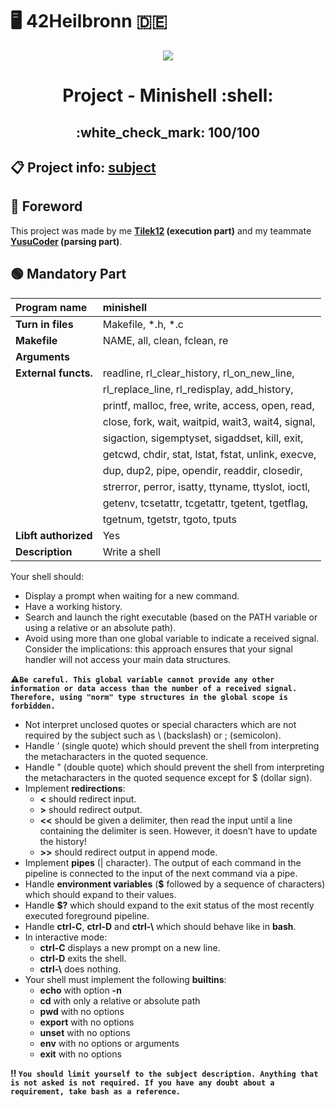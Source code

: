 # :desktop_computer: 42Heilbronn :de:

<p align="center">
  <img src="https://github.com/Tilek12/42-project-badges/blob/main/badges/minishelle.png">
</p>

<h1 align="center">
  Project - Minishell :shell:
  <h2 align="center">
    :white_check_mark: 100/100
  </h2>
</h1>

## :clipboard: Project info: [subject](https://github.com/Tilek12/42HN-minishell/blob/master/.git_docs_minishell/minishell_subject.pdf)

## :trident: Foreword

This project was made by me **[Tilek12](https://github.com/Tilek12) (execution part)** and my teammate **[YusuCoder](https://github.com/YusuCoder) (parsing part)**.

## :green_circle: Mandatory Part
**Program name**      |  minishell
:---                  |  :---
**Turn in files**     |  Makefile, *.h, *.c
**Makefile**          |  NAME, all, clean, fclean, re
**Arguments**         |
**External functs.**  |  readline, rl_clear_history, rl_on_new_line,
|                     |  rl_replace_line, rl_redisplay, add_history,
|                     |  printf, malloc, free, write, access, open, read,
|                     |  close, fork, wait, waitpid, wait3, wait4, signal,
|                     |  sigaction, sigemptyset, sigaddset, kill, exit,
|                     |  getcwd, chdir, stat, lstat, fstat, unlink, execve,
|                     |  dup, dup2, pipe, opendir, readdir, closedir,
|                     |  strerror, perror, isatty, ttyname, ttyslot, ioctl,
|                     |  getenv, tcsetattr, tcgetattr, tgetent, tgetflag,
|                     |  tgetnum, tgetstr, tgoto, tputs
**Libft authorized**  |  Yes
**Description**       |  Write a shell


Your shell should:
  - Display a prompt when waiting for a new command.
  - Have a working history.
  - Search and launch the right executable (based on the PATH variable or using a relative or an absolute path).
  - Avoid using more than one global variable to indicate a received signal. Consider the implications: this approach ensures
that your signal handler will not access your main data structures.

**:warning:`Be careful. This global variable cannot provide any other information or data access than the number of a received signal. 
Therefore, using "norm" type structures in the global scope is forbidden.`**

  - Not interpret unclosed quotes or special characters which are not required by the subject such as \ (backslash) or ; (semicolon).
  - Handle ’ (single quote) which should prevent the shell from interpreting the metacharacters in the quoted sequence.
  - Handle " (double quote) which should prevent the shell from interpreting the metacharacters in the quoted sequence except for $ (dollar sign).
  - Implement **redirections**:
    - **<** should redirect input.
    - **>** should redirect output.
    - **<<** should be given a delimiter, then read the input until a line containing the delimiter is seen. However, it doesn’t have to update the history!
    - **>>** should redirect output in append mode.
  - Implement **pipes** (| character). The output of each command in the pipeline is connected to the input of the next command via a pipe.
  - Handle **environment variables** (**$** followed by a sequence of characters) which should expand to their values.
  - Handle **$?** which should expand to the exit status of the most recently executed foreground pipeline.
  - Handle **ctrl-C**, **ctrl-D** and **ctrl-\\** which should behave like in **bash**.
  - In interactive mode:
    - **ctrl-C** displays a new prompt on a new line.
    - **ctrl-D** exits the shell.
    - **ctrl-\\** does nothing.
  - Your shell must implement the following **builtins**:
    - **echo** with option **-n**
    - **cd** with only a relative or absolute path
    - **pwd** with no options
    - **export** with no options
    - **unset** with no options
    - **env** with no options or arguments
    - **exit** with no options

**:bangbang: `You should limit yourself to the subject description. Anything that is not asked is not required.
If you have any doubt about a requirement, take bash as a reference.`**
  

